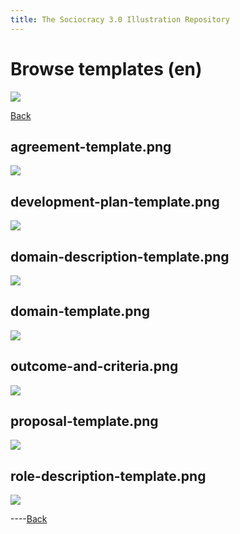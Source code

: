 ```yaml
---
title: The Sociocracy 3.0 Illustration Repository
---
```


# Browse templates (en)

![](/img/en-48px.png)

[Back](index-en.html)

## agreement-template.png

[![](/img/en/templates/agreement-template.png)](/img/en/templates/agreement-template.png)

## development-plan-template.png

[![](/img/en/templates/development-plan-template.png)](/img/en/templates/development-plan-template.png)

## domain-description-template.png

[![](/img/en/templates/domain-description-template.png)](/img/en/templates/domain-description-template.png)

## domain-template.png

[![](/img/en/templates/domain-template.png)](/img/en/templates/domain-template.png)

## outcome-and-criteria.png

[![](/img/en/templates/outcome-and-criteria.png)](/img/en/templates/outcome-and-criteria.png)

## proposal-template.png

[![](/img/en/templates/proposal-template.png)](/img/en/templates/proposal-template.png)

## role-description-template.png

[![](/img/en/templates/role-description-template.png)](/img/en/templates/role-description-template.png)

----[Back](index-en.html)
